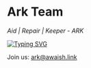 # Ark Team

*Aid | Repair | Keeper - ARK*

[![Typing SVG](https://readme-typing-svg.demolab.com?font=Fira+Code&pause=1000&width=435&lines=Aid+%7C+Repair+%7C+Keeper)](https://git.io/typing-svg)

Join us: ark@awaish.link
